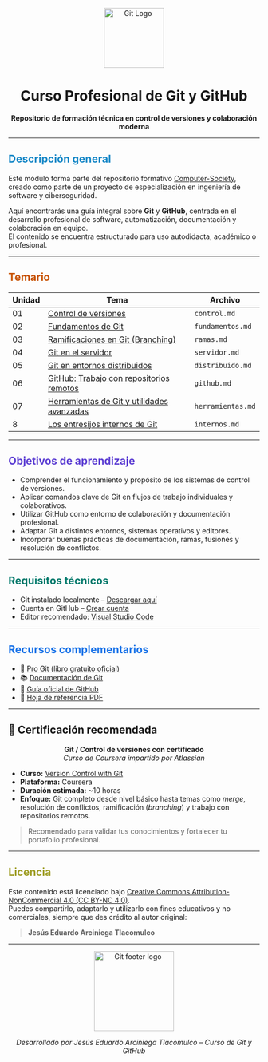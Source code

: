 <!-- Banner superior -->
<p align="center">
  <img src="https://git-scm.com/images/logos/downloads/Git-Icon-1788C.png" alt="Git Logo" width="120"/>
</p>

<h1 align="center">Curso Profesional de Git y GitHub</h1>
<p align="center"><strong>Repositorio de formación técnica en control de versiones y colaboración moderna</strong></p>

---

## <span style="color:#1788C7"><strong>Descripción general</strong></span>

Este módulo forma parte del repositorio formativo [Computer-Society](https://github.com/jearc/Computer-Society), creado como parte de un proyecto de especialización en ingeniería de software y ciberseguridad.  

Aquí encontrarás una guía integral sobre **Git** y **GitHub**, centrada en el desarrollo profesional de software, automatización, documentación y colaboración en equipo.  
El contenido se encuentra estructurado para uso autodidacta, académico o profesional.

---

## <span style="color:#C75100"><strong> Temario</strong></span>

<table>
  <thead>
    <tr>
      <th>Unidad</th>
      <th>Tema</th>
      <th>Archivo</th>
    </tr>
  </thead>
  <tbody>
    <tr>
      <td>01</td>
      <td><a href="./control.md">Control de versiones</a></td>
      <td><code>control.md</code></td>
    </tr>
    <tr>
      <td>02</td>
      <td><a href="./fundamentos.md">Fundamentos de Git</a></td>
      <td><code>fundamentos.md</code></td>
    </tr>
    <tr>
      <td>03</td>
      <td><a href="./ramas.md">Ramificaciones en Git (Branching)</a></td>
      <td><code>ramas.md</code></td>
    </tr>
    <tr>
      <td>04</td>
      <td><a href="./servidor.md">Git en el servidor</a></td>
      <td><code>servidor.md</code></td>
    </tr>
    <tr>
      <td>05</td>
      <td><a href="./distribuido.md">Git en entornos distribuidos</a></td>
      <td><code>distribuido.md</code></td>
    </tr>
    <tr>
      <td>06</td>
      <td><a href="./github.md">GitHub: Trabajo con repositorios remotos</a></td>
      <td><code>github.md</code></td>
    </tr>
    <tr>
      <td>07</td>
      <td><a href="./herramientas.md">Herramientas de Git y utilidades avanzadas</a></td>
      <td><code>herramientas.md</code></td>
    </tr>
    <tr>
      <td>8</td>
      <td><a href="./internos.md">Los entresijos internos de Git</a></td>
      <td><code>internos.md</code></td>
    </tr>
  </tbody>
</table>

---

## <span style="color:#5D3FD3"><strong>Objetivos de aprendizaje</strong></span>

- Comprender el funcionamiento y propósito de los sistemas de control de versiones.
- Aplicar comandos clave de Git en flujos de trabajo individuales y colaborativos.
- Utilizar GitHub como entorno de colaboración y documentación profesional.
- Adaptar Git a distintos entornos, sistemas operativos y editores.
- Incorporar buenas prácticas de documentación, ramas, fusiones y resolución de conflictos.

---

## <span style="color:#00796B"><strong>Requisitos técnicos</strong></span>

- Git instalado localmente – [Descargar aquí](https://git-scm.com/downloads)
- Cuenta en GitHub – [Crear cuenta](https://github.com/join)
- Editor recomendado: [Visual Studio Code](https://code.visualstudio.com)

---

## <span style="color:#1A73E8"><strong>Recursos complementarios</strong></span>

- 📖 [Pro Git (libro gratuito oficial)](https://git-scm.com/book/en/v2)
- 📚 [Documentación de Git](https://git-scm.com/doc)
- 🧭 [Guía oficial de GitHub](https://docs.github.com/en)
- 🧾 [Hoja de referencia PDF](https://education.github.com/git-cheat-sheet-education.pdf)

---

## 🧾 Certificación recomendada

<p align="center">
  <strong>Git / Control de versiones con certificado</strong><br>
  <em>Curso de Coursera impartido por Atlassian</em>
</p>

<ul>
  <li><strong>Curso:</strong> <a href="https://www.coursera.org/learn/version-control-with-git" target="_blank">Version Control with Git</a></li>
  <li><strong>Plataforma:</strong> Coursera</li>
  <li><strong>Duración estimada:</strong> ~10 horas</li>
  <li><strong>Enfoque:</strong> Git completo desde nivel básico hasta temas como <em>merge</em>, resolución de conflictos, ramificación (<em>branching</em>) y trabajo con repositorios remotos.</li>
</ul>

<blockquote>
  Recomendado para validar tus conocimientos y fortalecer tu portafolio profesional.
</blockquote>

---

## <span style="color:#9E9D24"><strong>Licencia</strong></span>

Este contenido está licenciado bajo [Creative Commons Attribution-NonCommercial 4.0 (CC BY-NC 4.0)](https://creativecommons.org/licenses/by-nc/4.0/).  
Puedes compartirlo, adaptarlo y utilizarlo con fines educativos y no comerciales, siempre que des crédito al autor original:

> **Jesús Eduardo Arciniega Tlacomulco**

---

<p align="center">
  <img src="https://upload.wikimedia.org/wikipedia/commons/thumb/e/e0/Git-logo.svg/1024px-Git-logo.svg.png" width="160" alt="Git footer logo"/>
</p>

<p align="center"><i>Desarrollado por Jesús Eduardo Arciniega Tlacomulco – Curso de Git y GitHub</i></p>


